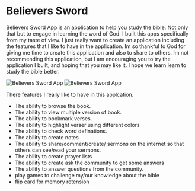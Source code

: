 # Believers Sword

Believers Sword App is an application to help you study the bible. Not only that but to engage in learning the word of God. I built this apps specifically from my taste of view. I just really want to create an application including the features that I like to have in the application. Im so thankful to God for giving me time to create this application and also to share to others. Im not recommending this application, but I am encouraging you to try the application I built, and hoping that you may like it. I hope we learn learn to study the bible better.

![Believers Sword App](https://i.ibb.co/RB8j8BC/Screenshot-2021-10-11-203108.png)
![Believers Sword App](https://i.ibb.co/tYFmjZQ/Screenshot-2021-10-11-203049.png)

There features I really like to have in this applcation.
- The ability to browse the book.
- The ability to view multiple version of book.
- The ability to bookmark verses.
- The ability to highlight verser using different colors
- The ability to check word definations.
- The ability to create notes
- The ability to share/comment/create/ sermons on the internet so that others can see/read your sermons.
- The ability to create prayer lists
- The ability to create ask the community to get some answers
- The ability to answer questions from the community.
- play games to challenge my/our knowledge about the bible
- flip card for memory retension
